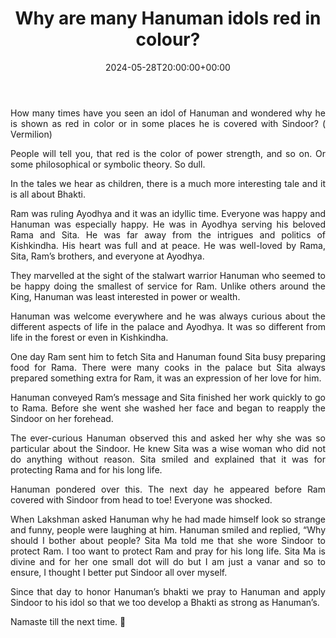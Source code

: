 ﻿---
date : "2024-05-28T20:00:00+00:00"
draft : false
title : "Why are many Hanuman idols red in colour?"
tags: [Hinduism','Indian Culture']
categories : ['Folk Stories','India']
---

<div style="text-align: justify; "class="container">


How many times have you seen an idol of Hanuman and wondered why he is shown as red in color or in some places he is covered with Sindoor? ( Vermilion)

People will tell you, that red is the color of power strength, and so on. Or some philosophical or symbolic theory. So dull.

In the tales we hear as children, there is a much more interesting tale and it is all about Bhakti.

Ram was ruling Ayodhya and it was an idyllic time. Everyone was happy and Hanuman was especially happy. He was in Ayodhya serving his beloved Rama and Sita. He was far away from the intrigues and politics of Kishkindha. His heart was full and at peace. He was well-loved by Rama, Sita, Ram’s brothers, and everyone at Ayodhya.

They marvelled at the sight of the stalwart warrior Hanuman who seemed to be happy doing the smallest of service for Ram. Unlike others around the King, Hanuman was least interested in power or wealth.

Hanuman was welcome everywhere and he was always curious about the different aspects of life in the palace and Ayodhya. It was so different from life in the forest or even in Kishkindha.

One day Ram sent him to fetch Sita and Hanuman found Sita busy preparing food for Rama. There were many cooks in the palace but Sita always prepared something extra for Ram, it was an expression of her love for him.

Hanuman conveyed Ram’s message and Sita finished her work quickly to go to Rama. Before she went she washed her face and began to reapply the Sindoor on her forehead.

The ever-curious Hanuman observed this and asked her why she was so particular about the Sindoor. He knew Sita was a wise woman who did not do anything without reason. Sita smiled and explained that it was for protecting Rama and for his long life.

Hanuman pondered over this. The next day he appeared before Ram covered with Sindoor from head to toe! Everyone was shocked.

When Lakshman asked Hanuman why he had made himself look so strange and funny, people were laughing at him. Hanuman smiled and replied, “Why should I bother about people? Sita Ma told me that she wore Sindoor to protect Ram. I too want to protect Ram and pray for his long life. Sita Ma is divine and for her one small dot will do but I am just a vanar and so to ensure, I thought I better put Sindoor all over myself.

Since that day to honor Hanuman’s bhakti we pray to Hanuman and apply Sindoor to his idol so that we too develop a Bhakti as strong as Hanuman’s.

Namaste till the next time. 🙏
</div>